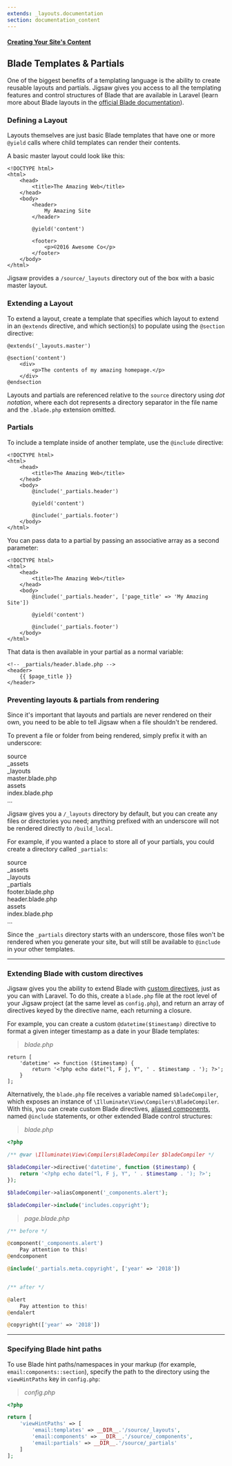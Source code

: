 ```yaml
---
extends: _layouts.documentation
section: documentation_content
---
```


#### [Creating Your Site's Content](/docs/content)
## Blade Templates & Partials

One of the biggest benefits of a templating language is the ability to create reusable layouts and partials. Jigsaw gives you access to all the templating features and control structures of Blade that are available in Laravel (learn more about Blade layouts in the [official Blade documentation](https://laravel.com/docs/7.x/blade)).

### Defining a Layout

Layouts themselves are just basic Blade templates that have one or more `@yield` calls where child templates can render their contents.

A basic master layout could look like this:

```
<!DOCTYPE html>
<html>
    <head>
        <title>The Amazing Web</title>
    </head>
    <body>
        <header>
            My Amazing Site
        </header>

        @yield('content')

        <footer>
            <p>©2016 Awesome Co</p>
        </footer>
    </body>
</html>
```

Jigsaw provides a `/source/_layouts` directory out of the box with a basic master layout.

### Extending a Layout

To extend a layout, create a template that specifies which layout to extend in an `@extends` directive, and which section(s) to populate using the `@section` directive:

```
@extends('_layouts.master')

@section('content')
    <div>
        <p>The contents of my amazing homepage.</p>
    </div>
@endsection
```

Layouts and partials are referenced relative to the `source` directory using _dot notation_, where each dot represents a directory separator in the file name and the `.blade.php` extension omitted.

### Partials

To include a template inside of another template, use the `@include` directive:

```
<!DOCTYPE html>
<html>
    <head>
        <title>The Amazing Web</title>
    </head>
    <body>
        @include('_partials.header')

        @yield('content')

        @include('_partials.footer')
    </body>
</html>
```

You can pass data to a partial by passing an associative array as a second parameter:

```
<!DOCTYPE html>
<html>
    <head>
        <title>The Amazing Web</title>
    </head>
    <body>
        @include('_partials.header', ['page_title' => 'My Amazing Site'])

        @yield('content')

        @include('_partials.footer')
    </body>
</html>
```

That data is then available in your partial as a normal variable:

```
<!-- _partials/header.blade.php -->
<header>
    {{ $page_title }}
</header>
```

### Preventing layouts & partials from rendering

Since it's important that layouts and partials are never rendered on their own, you need to be able to tell Jigsaw when a file shouldn't be rendered.

To prevent a file or folder from being rendered, simply prefix it with an underscore:

<div class="files">
    <div class="folder folder--open">source
        <div class="folder">_assets</div>
        <div class="folder folder--open focus">_layouts
            <div class="file">master.blade.php</div>
        </div>
        <div class="folder">assets</div>
        <div class="file">index.blade.php</div>
    </div>
    <div class="ellipsis">...</div>
</div>

Jigsaw gives you a `/_layouts` directory by default, but you can create any files or directories you need; anything prefixed with an underscore will not be rendered directly to `/build_local`.

For example, if you wanted a place to store all of your partials, you could create a directory called `_partials`:

<div class="files">
    <div class="folder folder--open">source
        <div class="folder">_assets</div>
        <div class="folder">_layouts</div>
        <div class="folder folder--open focus">_partials
            <div class="file">footer.blade.php</div>
            <div class="file">header.blade.php</div>
        </div>
        <div class="folder">assets</div>
        <div class="file">index.blade.php</div>
    </div>
    <div class="ellipsis">...</div>
</div>

Since the `_partials` directory starts with an underscore, those files won't be rendered when you generate your site, but will still be available to `@include` in your other templates.

---

### Extending Blade with custom directives

Jigsaw gives you the ability to extend Blade with [custom directives](https://laravel.com/docs/7.x/blade#extending-blade), just as you can with Laravel. To do this, create a `blade.php` file at the root level of your Jigsaw project (at the same level as `config.php`), and return an array of directives keyed by the directive name, each returning a closure.

For example, you can create a custom `@datetime($timestamp)` directive to format a given integer timestamp as a date in your Blade templates:

> _blade.php_

```
return [
    'datetime' => function ($timestamp) {
        return '<?php echo date("l, F j, Y", ' . $timestamp . '); ?>';
    }
];
```

Alternatively, the `blade.php` file receives a variable named `$bladeCompiler`, which exposes an instance of `\Illuminate\View\Compilers\BladeCompiler`. With this, you can create custom Blade directives, [aliased components](https://laravel.com/docs/7.x/blade#extending-blade), named `@include` statements, or other extended Blade control structures:

> _blade.php_

```php
<?php

/** @var \Illuminate\View\Compilers\BladeCompiler $bladeCompiler */

$bladeCompiler->directive('datetime', function ($timestamp) {
    return '<?php echo date("l, F j, Y", ' . $timestamp . '); ?>';
});

$bladeCompiler->aliasComponent('_components.alert');

$bladeCompiler->include('includes.copyright');
```

> _page.blade.php_

```php
/** before */

@component('_components.alert')
    Pay attention to this!
@endcomponent

@include('_partials.meta.copyright', ['year' => '2018'])


/** after */

@alert
    Pay attention to this!
@endalert

@copyright(['year' => '2018'])
```

---

### Specifying Blade hint paths

To use Blade hint paths/namespaces in your markup (for example, `email:components::section`), specify the path to the directory using the `viewHintPaths` key in `config.php`:

> _config.php_

```php
<?php

return [
    'viewHintPaths' => [
        'email:templates' => __DIR__.'/source/_layouts',
        'email:components' => __DIR__.'/source/_components',
        'email:partials' => __DIR__.'/source/_partials'
    ]
];
```
